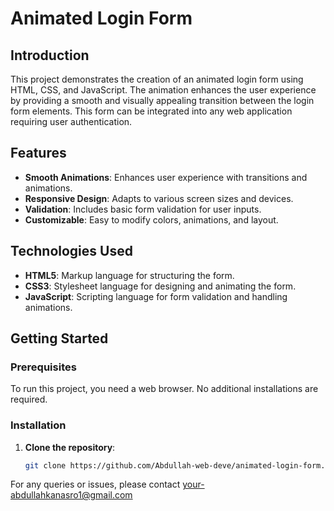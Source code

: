 # Animated Login Form

## Introduction

This project demonstrates the creation of an animated login form using HTML, CSS, and JavaScript. The animation enhances the user experience by providing a smooth and visually appealing transition between the login form elements. This form can be integrated into any web application requiring user authentication.

## Features

- **Smooth Animations**: Enhances user experience with transitions and animations.
- **Responsive Design**: Adapts to various screen sizes and devices.
- **Validation**: Includes basic form validation for user inputs.
- **Customizable**: Easy to modify colors, animations, and layout.

## Technologies Used

- **HTML5**: Markup language for structuring the form.
- **CSS3**: Stylesheet language for designing and animating the form.
- **JavaScript**: Scripting language for form validation and handling animations.

## Getting Started

### Prerequisites

To run this project, you need a web browser. No additional installations are required.

### Installation

1. **Clone the repository**:
    ```bash
    git clone https://github.com/Abdullah-web-deve/animated-login-form.git
    
For any queries or issues, please contact [your-abdullahkanasro1@gmail.com](abdullahkanasro1@gmail.com)
